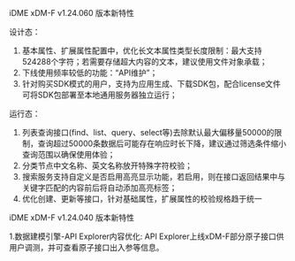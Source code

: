 iDME xDM-F v1.24.060 版本新特性

设计态：

1. 基本属性、扩展属性配置中，优化长文本属性类型长度限制：最大支持524288个字符；若需要存储超大内容的文本，建议使用文件对象承载；
2. 下线使用频率较低的功能：“API维护”；
3. 针对购买SDK模式的用户，支持为应用生成、下载SDK包，配合license文件可将SDK包部署至本地通用服务器独立运行；

运行态：

1. 列表查询接口(find、list、query、select等)去除默认最大偏移量50000的限制，查询超过50000条数据后可能存在响应时长下降，建议通过筛选条件缩小查询范围以确保使用体验；
2. 分类节点中文名称、英文名称放开特殊字符校验；
3. 搜索服务支持自定义是否启用高亮显示功能，若启用，则在接口返回结果中与关键字匹配的内容前后将自动添加高亮标签；
4. 优化创建、更新等接口，针对基础属性，扩展属性的校验规格趋于统一

iDME xDM-F v1.24.040 版本新特性

1.数据建模引擎-API Explorer内容优化:
API Explorer上线xDM-F部分原子接口供用户调测，并可查看原子接口出入参等信息。

